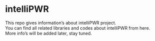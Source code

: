 # intelliPWR

This repo gives information’s about intelliPWR project.  
You can find all related libraries and codes about intelliPWR from here.  
More info’s will be added later, stay tuned.
